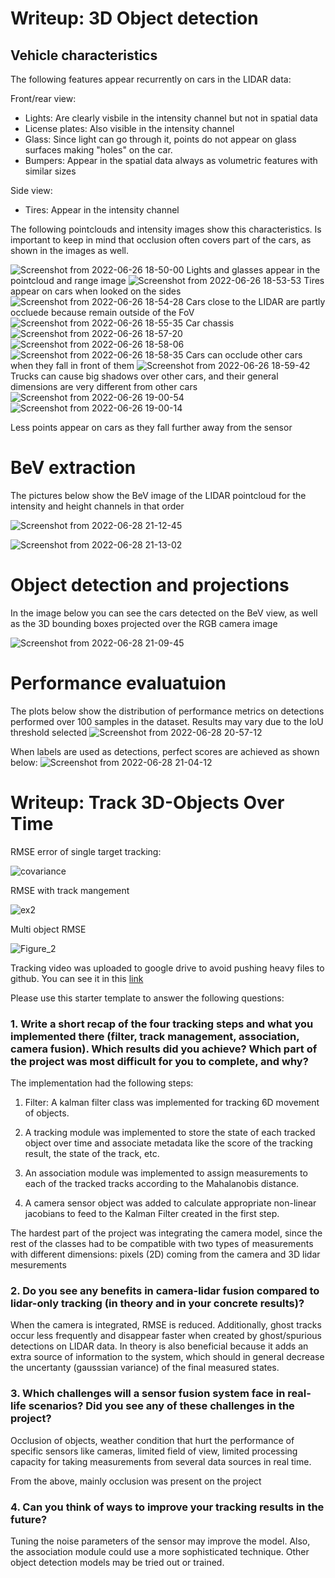 # Writeup: 3D Object detection

## Vehicle characteristics

The following features appear recurrently on cars in the LIDAR data:

Front/rear view:
- Lights: Are clearly visbile in the intensity channel but not in spatial data
- License plates: Also visible in the intensity channel
- Glass: Since light can go through it, points do not appear on glass surfaces making "holes" on the car.
- Bumpers: Appear in the spatial data always as volumetric features with similar sizes

Side view:
- Tires: Appear in the intensity channel

The following pointclouds and intensity images show this characteristics. Is important to keep in mind that occlusion often covers part of the cars, as shown in the images as well.

![Screenshot from 2022-06-26 18-50-00](https://user-images.githubusercontent.com/71234974/175839520-66cd5121-6b9b-4bab-bb8a-6a4e8c655ba8.png)
Lights and glasses appear in the pointcloud and range image
![Screenshot from 2022-06-26 18-53-53](https://user-images.githubusercontent.com/71234974/175839526-595bdcad-31ed-4724-9dfd-4c79c9c2c237.png)
Tires appear on cars when looked on the sides
![Screenshot from 2022-06-26 18-54-28](https://user-images.githubusercontent.com/71234974/175839534-e28eea6f-7f9f-48a8-a536-9203d6bfae49.png)
Cars close to the LIDAR are partly occluede because remain outside of the FoV
![Screenshot from 2022-06-26 18-55-35](https://user-images.githubusercontent.com/71234974/175839539-b8d90632-07f9-4ca0-9f8c-8b6bc8517be2.png)
Car chassis
![Screenshot from 2022-06-26 18-57-20](https://user-images.githubusercontent.com/71234974/175839606-28e9dca0-981d-40eb-8f69-60aab1a81045.png)
![Screenshot from 2022-06-26 18-58-06](https://user-images.githubusercontent.com/71234974/175839615-bc9070f7-f6e2-4f86-a2d8-d06267e68140.png)
![Screenshot from 2022-06-26 18-58-35](https://user-images.githubusercontent.com/71234974/175839618-ad1aaba4-9998-4993-98a6-e247d53ed13c.png)
Cars can occlude other cars when they fall in front of them
![Screenshot from 2022-06-26 18-59-42](https://user-images.githubusercontent.com/71234974/176007351-37496c76-0647-4c22-a075-1f621f49630e.png)
Trucks can cause big shadows over other cars, and their general dimensions are very different from other cars
![Screenshot from 2022-06-26 19-00-54](https://user-images.githubusercontent.com/71234974/175839629-118cc932-c94b-4c7e-8588-d1f6572c20d9.png)
![Screenshot from 2022-06-26 19-00-14](https://user-images.githubusercontent.com/71234974/176007114-4a900d9b-c41a-4885-bb0f-15209bfdcb02.png)

Less points appear on cars as they fall further away from the sensor

# BeV extraction
The pictures below show the BeV image of the LIDAR pointcloud for the intensity and height channels in that order

![Screenshot from 2022-06-28 21-12-45](https://user-images.githubusercontent.com/71234974/176336437-2b691226-3d34-4dac-bae5-e2da021bb183.png)

![Screenshot from 2022-06-28 21-13-02](https://user-images.githubusercontent.com/71234974/176336434-0936747a-dba6-41b9-b194-7355fc585a37.png)

# Object detection and projections
In the image below you can see the cars detected on the BeV view, as well as the 3D bounding boxes projected over the RGB camera image

![Screenshot from 2022-06-28 21-09-45](https://user-images.githubusercontent.com/71234974/176335934-2260c991-a083-49b3-8b58-2458cd0e1b50.png)


# Performance evaluatuion

The plots below show the distribution of performance metrics on detections performed over 100 samples in the dataset. Results may vary due to the IoU threshold selected
![Screenshot from 2022-06-28 20-57-12](https://user-images.githubusercontent.com/71234974/176334633-3374a313-cad6-41eb-a7cc-d4d61fbbb247.png)

When labels are used as detections, perfect scores are achieved as shown below: 
![Screenshot from 2022-06-28 21-04-12](https://user-images.githubusercontent.com/71234974/176335633-cd3483ee-e09d-4d78-a4fe-4a36c3632045.png)


# Writeup: Track 3D-Objects Over Time

RMSE error of single target tracking:

![covariance](https://user-images.githubusercontent.com/71234974/178126613-d67035ee-0e04-48eb-8b7f-2a8a1c30b221.png)

RMSE with track mangement 

![ex2](https://user-images.githubusercontent.com/71234974/178127195-6a33cb30-c9f5-4caa-8d55-59265fbfdced.png)

Multi object RMSE

![Figure_2](https://user-images.githubusercontent.com/71234974/178128614-22c3841e-6f1e-4cf2-8fd4-5de67c32f2e8.png)

Tracking video was uploaded to google drive to avoid pushing heavy files to github. You can see it in this [link](https://drive.google.com/file/d/1SoQVw_RS9_CNYwROMHSt8Cv6KqURFsdf/view?usp=sharing)

Please use this starter template to answer the following questions:

### 1. Write a short recap of the four tracking steps and what you implemented there (filter, track management, association, camera fusion). Which results did you achieve? Which part of the project was most difficult for you to complete, and why?

The implementation had the following steps:

1. Filter: A kalman filter class was implemented for tracking 6D movement of objects. 

2. A tracking module was implemented to store the state of each tracked object over time and associate metadata like the score of the tracking result, the state of the track, etc.

3. An association module was implemented to assign measurements to each of the tracked tracks according to the Mahalanobis distance.

4. A camera sensor object was added to calculate appropriate non-linear jacobians to feed to the Kalman Filter created in the first step.

The hardest part of the project was integrating the camera model, since the rest of the classes had to be compatible with two types of measurements with different dimensions: pixels (2D) coming from the camera and 3D lidar mesurements

### 2. Do you see any benefits in camera-lidar fusion compared to lidar-only tracking (in theory and in your concrete results)? 

When the camera is integrated, RMSE is reduced. Additionally, ghost tracks occur less frequently and disappear faster when created by ghost/spurious detections on LIDAR data. In theory is also beneficial because it adds an extra source of information to the system, which should in general decrease the uncertanty (gausssian variance) of the final measured states.

### 3. Which challenges will a sensor fusion system face in real-life scenarios? Did you see any of these challenges in the project?

Occlusion of objects, weather condition that hurt the performance of specific sensors like cameras, limited field of view, limited processing capacity for taking measurements from several data sources in real time.

From the above, mainly occlusion was present on the project


### 4. Can you think of ways to improve your tracking results in the future?

Tuning the noise parameters of the sensor may improve the model. Also, the association module could use a more sophisticated technique. Other object detection models may be tried out or trained.
